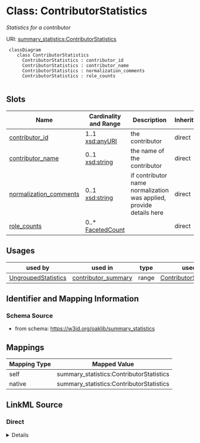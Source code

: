# Class: ContributorStatistics
_Statistics for a contributor_




URI: [summary_statistics:ContributorStatistics](https://w3id.org/oaklib/summary_statistics.ContributorStatistics)


```{mermaid}
 classDiagram
    class ContributorStatistics
      ContributorStatistics : contributor_id
      ContributorStatistics : contributor_name
      ContributorStatistics : normalization_comments
      ContributorStatistics : role_counts
      
```



<!-- no inheritance hierarchy -->


## Slots

| Name | Cardinality and Range | Description | Inheritance |
| ---  | --- | --- | --- |
| [contributor_id](contributor_id.md) | 1..1 <br/> [xsd:anyURI](http://www.w3.org/2001/XMLSchema#anyURI) | the contributor | direct |
| [contributor_name](contributor_name.md) | 0..1 <br/> [xsd:string](http://www.w3.org/2001/XMLSchema#string) | the name of the contributor | direct |
| [normalization_comments](normalization_comments.md) | 0..1 <br/> [xsd:string](http://www.w3.org/2001/XMLSchema#string) | if contributor name normalization was applied, provide details here | direct |
| [role_counts](role_counts.md) | 0..* <br/> [FacetedCount](FacetedCount.md) |  | direct |



## Usages

| used by | used in | type | used |
| ---  | --- | --- | --- |
| [UngroupedStatistics](UngroupedStatistics.md) | [contributor_summary](contributor_summary.md) | range | [ContributorStatistics](ContributorStatistics.md) |






## Identifier and Mapping Information







### Schema Source


* from schema: https://w3id.org/oaklib/summary_statistics





## Mappings

| Mapping Type | Mapped Value |
| ---  | ---  |
| self | summary_statistics:ContributorStatistics |
| native | summary_statistics:ContributorStatistics |


## LinkML Source

<!-- TODO: investigate https://stackoverflow.com/questions/37606292/how-to-create-tabbed-code-blocks-in-mkdocs-or-sphinx -->

### Direct

<details>
```yaml
name: ContributorStatistics
description: Statistics for a contributor
from_schema: https://w3id.org/oaklib/summary_statistics
rank: 1000
attributes:
  contributor_id:
    name: contributor_id
    description: the contributor
    from_schema: https://w3id.org/oaklib/summary_statistics
    rank: 1000
    key: true
    range: uriorcurie
    required: true
  contributor_name:
    name: contributor_name
    description: the name of the contributor
    from_schema: https://w3id.org/oaklib/summary_statistics
    rank: 1000
    range: string
  normalization_comments:
    name: normalization_comments
    description: if contributor name normalization was applied, provide details here
    from_schema: https://w3id.org/oaklib/summary_statistics
    rank: 1000
    range: string
  role_counts:
    name: role_counts
    from_schema: https://w3id.org/oaklib/summary_statistics
    rank: 1000
    multivalued: true
    range: FacetedCount
    inlined: true

```
</details>

### Induced

<details>
```yaml
name: ContributorStatistics
description: Statistics for a contributor
from_schema: https://w3id.org/oaklib/summary_statistics
rank: 1000
attributes:
  contributor_id:
    name: contributor_id
    description: the contributor
    from_schema: https://w3id.org/oaklib/summary_statistics
    rank: 1000
    key: true
    alias: contributor_id
    owner: ContributorStatistics
    domain_of:
    - ContributorStatistics
    range: uriorcurie
    required: true
  contributor_name:
    name: contributor_name
    description: the name of the contributor
    from_schema: https://w3id.org/oaklib/summary_statistics
    rank: 1000
    alias: contributor_name
    owner: ContributorStatistics
    domain_of:
    - ContributorStatistics
    range: string
  normalization_comments:
    name: normalization_comments
    description: if contributor name normalization was applied, provide details here
    from_schema: https://w3id.org/oaklib/summary_statistics
    rank: 1000
    alias: normalization_comments
    owner: ContributorStatistics
    domain_of:
    - ContributorStatistics
    range: string
  role_counts:
    name: role_counts
    from_schema: https://w3id.org/oaklib/summary_statistics
    rank: 1000
    multivalued: true
    alias: role_counts
    owner: ContributorStatistics
    domain_of:
    - ContributorStatistics
    range: FacetedCount
    inlined: true

```
</details>
